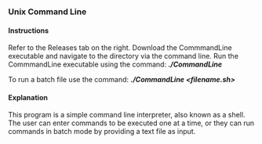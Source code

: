 ### Unix Command Line

#### Instructions

Refer to the Releases tab on the right. Download the CommmandLine executable and navigate to the directory via the command line. Run the CommmandLine executable using the command: **_./CommandLine_**

To run a batch file use the command: **_./CommandLine <filename.sh>_**

#### Explanation

This program is a simple command line interpreter, also known as a shell. The user can enter commands to be executed one at a time, or they can run commands in batch mode by providing a text file as input.

